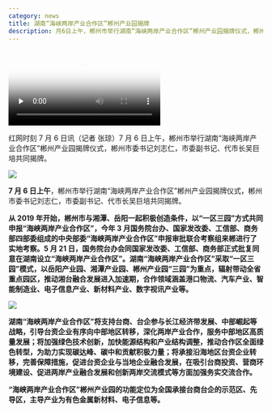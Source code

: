 ```yaml
---
category: news
title: 湖南“海峡两岸产业合作区”郴州产业园揭牌
description: 月6日上午，郴州市举行湖南“海峡两岸产业合作区”郴州产业园揭牌仪式，郴州市委书记刘志仁，市委副书记、代市长吴巨培共同揭牌。
---
```


<video class="index-module_videoPoster_3m8Oy" x-webkit-airplay="allow" preload="none" poster="http://pic.rmb.bdstatic.com/bjh/news/facd66c0fd8d54b2f4071660928fa4dc.jpeg@s_0,w_2000" src="http://vd3.bdstatic.com/mda-mg5dzj8zzt4p0w46/360p/h264/1625565148714213997/mda-mg5dzj8zzt4p0w46.mp4"></video>

红网时刻 7 月 6 日讯（记者 张琼）7 月 6 日上午，郴州市举行湖南“海峡两岸产业合作区”郴州产业园揭牌仪式，郴州市委书记刘志仁，市委副书记、代市长吴巨培共同揭牌。

![](https://pics6.baidu.com/feed/7acb0a46f21fbe092f18bad699d8cf3b8544adeb.png?token=e4b1751d5d52468857e95eee690a8b78)

**7 月 6 日上午**，郴州市举行湖南“海峡两岸产业合作区”郴州产业园揭牌仪式，郴州市委书记刘志仁，市委副书记、代市长吴巨培共同揭牌。

**从 2019 年开始，郴州市与湘潭、岳阳一起积极创造条件，以“一区三园”方式共同申报“海峡两岸产业合作区”，今年 3 月国务院台办、国家发改委、工信部、商务部四部委组成的中央部委“海峡两岸产业合作区”申报审批联合考察组来郴进行了实地考察。5 月 21 日，国务院台办会同国家发改委、工信部、商务部正式批复同意在湖南设立“海峡两岸产业合作区”。湖南“海峡两岸产业合作区”采取“一区三园”模式，以岳阳产业园、湘潭产业园、郴州产业园“三园”为重点，辐射带动全省重点园区，推动湘台融合发展进入加速期，合作领域涵盖港口物流、汽车产业、智能制造业、电子信息产业、新材料产业、数字视讯产业等。**

![](../_nuxt/static/7acb0a46f21fbe092f18bad699d8cf3b8544adeb.png)

**湖南“海峡两岸产业合作区”将支持台商、台企参与长江经济带发展、中部崛起等战略，引导台资企业有序向中部地区转移，深化两岸产业合作，服务中部地区高质量发展；将加强绿色技术创新，加快能源结构和产业结构调整，推动合作区全面绿色转型，为助力实现碳达峰、碳中和贡献积极力量；将承接沿海地区台资企业转移，完善保障措施，促进台资企业与当地企业融合发展，在吸引台商投资、营商环境建设、促进两岸产业融合发展和创新两岸交流模式等方面加强务实交流合作。**

**“海峡两岸产业合作区”郴州产业园的功能定位为全国承接台商台企的示范区、先导区，主导产业为有色金属新材料、电子信息等。**
